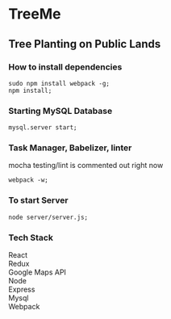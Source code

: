 # TreeMe
## Tree Planting on Public Lands

### How to install dependencies
```
sudo npm install webpack -g;
npm install;
```

### Starting MySQL Database
```
mysql.server start;
```

### Task Manager, Babelizer, linter
mocha testing/lint is commented out right now
```
webpack -w;
```


### To start Server
```
node server/server.js;
```

### Tech Stack
React<br>
Redux<br>
Google Maps API<br>
Node<br>
Express<br>
Mysql<br>
Webpack<br>

